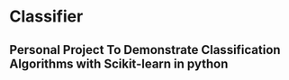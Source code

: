 # Classifier
## Personal Project To Demonstrate Classification Algorithms with Scikit-learn in python
